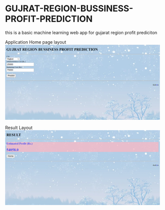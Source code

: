 # GUJRAT-REGION-BUSSINESS-PROFIT-PREDICTION
this is a basic machine learning web app for gujarat region profit prediciton

Application Home page layout
![](sample/s1.PNG)

Result Layout
![](sample/s2.PNG)
